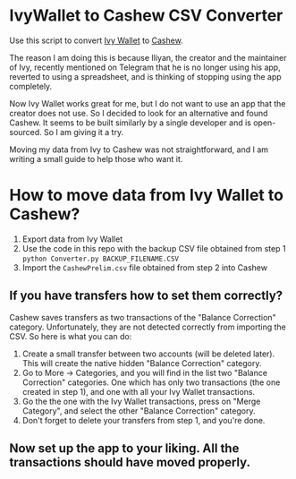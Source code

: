 # IvyWallet to Cashew CSV Converter
Use this script to convert [Ivy Wallet](https://github.com/Ivy-Apps/ivy-wallet) to [Cashew](https://github.com/jameskokoska/Cashew).

The reason I am doing this is because Iliyan, the creator and the maintainer of Ivy, recently mentioned on Telegram that he is no longer using his app, reverted to using a spreadsheet, and is thinking of stopping using the app completely.

Now Ivy Wallet works great for me, but I do not want to use an app that the creator does not use. So I decided to look for an alternative and found Cashew. It seems to be built similarly by a single developer and is open-sourced. So I am giving it a try.

Moving my data from Ivy to Cashew was not straightforward, and I am writing a small guide to help those who want it.

# How to move data from Ivy Wallet to Cashew?

1. Export data from Ivy Wallet
2. Use the code in this repo with the backup CSV file obtained from step 1 `python Converter.py BACKUP_FILENAME.CSV`
3. Import the `CashewPrelim.csv` file obtained from step 2 into Cashew

## If you have transfers how to set them correctly?
Cashew saves transfers as two transactions of the "Balance Correction" category. Unfortunately, they are not detected correctly from importing the CSV. So here is what you can do:
1. Create a small transfer between two accounts (will be deleted later). This will create the native hidden "Balance Correction" category.
2. Go to More -> Categories, and you will find in the list two "Balance Correction" categories. One which has only two transactions (the one created in step 1), and one with all your Ivy Wallet transactions.
3. Go the the one with the Ivy Wallet transactions, press on "Merge Category", and select the other "Balance Correction" category.
4. Don't forget to delete your transfers from step 1, and you're done.

## Now set up the app to your liking. All the transactions should have moved properly.
